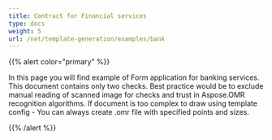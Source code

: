 ```yaml
---
title: Contract for Financial services
type: docs
weight: 5
url: /net/template-generation/examples/bank
---
```


{{% alert color="primary" %}} 

In this page you will find example of Form application for banking services.
This document contains only two checks. Best practice would be to exclude manual reading of scanned image for checks and trust in Aspose.OMR recognition algorithms.
If document is too complex to draw using template config - You can always create .omr file with specified points and sizes.

{{% /alert %}}